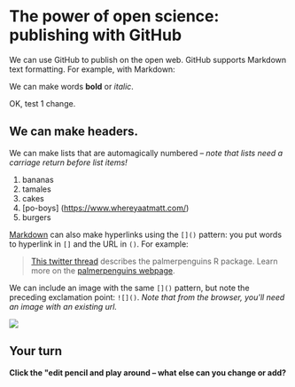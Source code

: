 # The power of open science: publishing with GitHub

We can use GitHub to publish on the open web. GitHub supports Markdown text formatting. For example, with Markdown:

We can make words **bold** or *italic*.

OK, test 1 change.



## We can make headers.

We can make lists that are automagically numbered – *note that lists need a carriage return before list items!*

1. bananas
1. tamales
1. cakes
1. [po-boys] (https://www.whereyaatmatt.com/)
2. burgers

[Markdown](https://quarto.org/docs/authoring/markdown-basics.html) can also make hyperlinks using the `[]()` pattern: you put words to hyperlink in `[]` and the URL in `()`. For example:

> [This twitter thread](https://twitter.com/allison_horst/status/1287772985630191617) describes the palmerpenguins R package. 
Learn more on the [palmerpenguins webpage](https://allisonhorst.github.io/palmerpenguins).

We can include an image with the same `[]()` pattern, but note the preceding exclamation point: `![]()`. *Note that from the browser, you'll need an image with an existing url.* 

![](https://octodex.github.com/images/labtocat.png)

## Your turn

**Click the "edit pencil and play around – what else can you change or add?**


